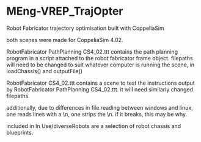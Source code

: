 # MEng-VREP_TrajOpter
Robot Fabricator trajectory optimisation built with CoppeliaSim

both scenes were made for CoppeliaSim 4.02.

RobotFabricator PathPlanning CS4_02.ttt contains the path planning program in a script attached to the robot fabricator frame object.
filepaths will need to be changed to suit whatever computer is running the scene, in loadChassis() and outputFile()

RobotFabricator CS4_02.ttt contains a scene to test the instructions output by RobotFabricator PathPlanning CS4_02.ttt. it will need similarly changed filepaths.

additionally, due to differences in file reading between windows and linux, one reads lines with a \n, one strips the \n. if it breaks, this may be why.

included in In Use/diverseRobots are a selection of robot chassis and blueprints.
